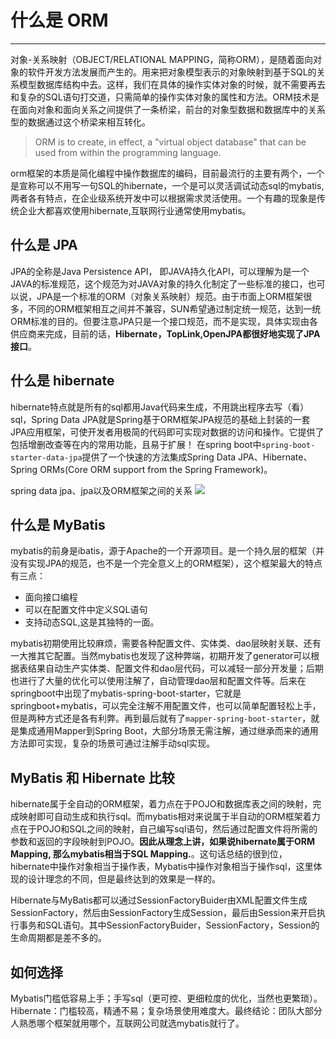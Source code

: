 
# 什么是 ORM
---

对象-关系映射（OBJECT/RELATIONAL MAPPING，简称ORM），是随着面向对象的软件开发方法发展而产生的。用来把对象模型表示的对象映射到基于SQL的关系模型数据库结构中去。这样，我们在具体的操作实体对象的时候，就不需要再去和复杂的SQL语句打交道，只需简单的操作实体对象的属性和方法。ORM技术是在面向对象和面向关系之间提供了一条桥梁，前台的对象型数据和数据库中的关系型的数据通过这个桥梁来相互转化。

> ORM is to create, in effect, a "virtual object database" that can be used from within the programming language.

orm框架的本质是简化编程中操作数据库的编码，目前最流行的主要有两个，一个是宣称可以不用写一句SQL的hibernate，一个是可以灵活调试动态sql的mybatis,两者各有特点，在企业级系统开发中可以根据需求灵活使用。一个有趣的现象是传统企业大都喜欢使用hibernate,互联网行业通常使用mybatis。

## 什么是 JPA

JPA的全称是Java Persistence API， 即JAVA持久化API，可以理解为是一个JAVA的标准规范，这个规范为对JAVA对象的持久化制定了一些标准的接口，也可以说，JPA是一个标准的ORM（对象关系映射）规范。由于市面上ORM框架很多，不同的ORM框架相互之间并不兼容，SUN希望通过制定统一规范，达到一统ORM标准的目的。但要注意JPA只是一个接口规范，而不是实现，具体实现由各供应商来完成，目前的话，**Hibernate，TopLink,OpenJPA都很好地实现了JPA接口**。 

## 什么是 hibernate

hibernate特点就是所有的sql都用Java代码来生成，不用跳出程序去写（看）sql，Spring Data JPA就是Spring基于ORM框架JPA规范的基础上封装的一套JPA应用框架，可使开发者用极简的代码即可实现对数据的访问和操作。它提供了包括增删改查等在内的常用功能，且易于扩展！ 在spring boot中`spring-boot-starter-data-jpa`提供了一个快速的方法集成Spring Data JPA、Hibernate、Spring ORMs(Core ORM support from the Spring Framework)。

spring data jpa、jpa以及ORM框架之间的关系
![](https://jverson.oss-cn-beijing.aliyuncs.com/201709181701_866.png)


## 什么是 MyBatis

mybatis的前身是ibatis，源于Apache的一个开源项目。是一个持久层的框架（并没有实现JPA的规范，也不是一个完全意义上的ORM框架），这个框架最大的特点有三点：
- 面向接口编程
- 可以在配置文件中定义SQL语句
- 支持动态SQL,这是其独特的一面。

mybatis初期使用比较麻烦，需要各种配置文件、实体类、dao层映射关联、还有一大推其它配置。当然mybatis也发现了这种弊端，初期开发了generator可以根据表结果自动生产实体类、配置文件和dao层代码，可以减轻一部分开发量；后期也进行了大量的优化可以使用注解了，自动管理dao层和配置文件等。后来在springboot中出现了mybatis-spring-boot-starter，它就是springboot+mybatis，可以完全注解不用配置文件，也可以简单配置轻松上手，但是两种方式还是各有利弊。再到最后就有了`mapper-spring-boot-starter`，就是集成通用Mapper到Spring Boot，大部分场景无需注解，通过继承而来的通用方法即可实现，复杂的场景可通过注解手动sql实现。

## MyBatis 和 Hibernate 比较

hibernate属于全自动的ORM框架，着力点在于POJO和数据库表之间的映射，完成映射即可自动生成和执行sql。而mybatis相对来说属于半自动的ORM框架着力点在于POJO和SQL之间的映射，自己编写sql语句，然后通过配置文件将所需的参数和返回的字段映射到POJO。**因此从理念上讲，如果说hibernate属于ORM Mapping, 那么mybatis相当于SQL Mapping.**。这句话总结的很到位，hibernate中操作对象相当于操作表，Mybatis中操作对象相当于操作sql，这里体现的设计理念的不同，但是最终达到的效果是一样的。

Hibernate与MyBatis都可以通过SessionFactoryBuider由XML配置文件生成SessionFactory，然后由SessionFactory生成Session，最后由Session来开启执行事务和SQL语句。其中SessionFactoryBuider，SessionFactory，Session的生命周期都是差不多的。


## 如何选择

Mybatis门槛低容易上手；手写sql（更可控、更细粒度的优化，当然也更繁琐）。Hibernate：门槛较高，精通不易；复杂场景使用难度大。最终结论：团队大部分人熟悉哪个框架就用哪个，互联网公司就选mybatis就行了。